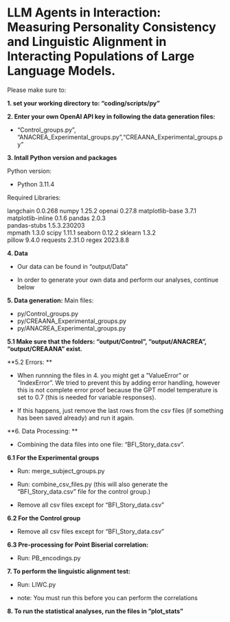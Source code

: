 # LLM Agents in Interaction: Measuring Personality Consistency and Linguistic Alignment in Interacting Populations of Large Language Models.

Please make sure to:

**1. set your working directory to: “coding/scripts/py”**

**2. Enter your own OpenAI API key in following the data generation files:**

- “Control_groups.py”, “ANACREA_Experimental_groups.py”,“CREAANA_Experimental_groups.py”

**3. Intall Python version and packages**

Python version:

- Python 3.11.4

Required Libraries:

langchain                 0.0.268
numpy                     1.25.2
openai                    0.27.8 
matplotlib-base           3.7.1             
matplotlib-inline         0.1.6
pandas                    2.0.3           
pandas-stubs              1.5.3.230203    
mpmath                    1.3.0
scipy                     1.11.1
seaborn                   0.12.2
sklearn				            1.3.2           
pillow                    9.4.0
requests                  2.31.0
regex                     2023.8.8

**4. Data**

- Our data can be found in “output/Data”

- In order to generate your own data and perform our analyses, continue below

**5. Data generation:**
Main files:
- py/Control_groups.py
- py/CREAANA_Experimental_groups.py
- py/ANACREA_Experimental_groups.py

**5.1 Make sure that the folders: “output/Control”, “output/ANACREA”, “output/CREAANA” exist.**


**5.2 Errors: **

- When runnning the files in 4. you might get a ”ValueError” or “IndexError”. We tried to prevent this by adding error handling, however this is not complete error proof because the GPT model temperature is set to 0.7 (this is needed for variable responses). 

- If this happens, just remove the last rows from the csv files (if something has been saved already) and run it again.


**6. Data Processing: **

- Combining the data files into one file: “BFI_Story_data.csv”.

**6.1 For the Experimental groups**
- Run: merge_subject_groups.py
- Run: combine_csv_files.py  (this will also generate the “BFI_Story_data.csv” file for the control group.)

- Remove all csv files except for “BFI_Story_data.csv”

**6.2 For the Control group**
- Remove all csv files except for “BFI_Story_data.csv”


**6.3 Pre-processing for Point Biserial correlation:**
- Run: PB_encodings.py

**7. To perform the linguistic alignment test:**
- Run: LIWC.py

- note: You must run this before you can perform the correlations

**8. To run the statistical analyses, run the files in ”plot_stats”**


